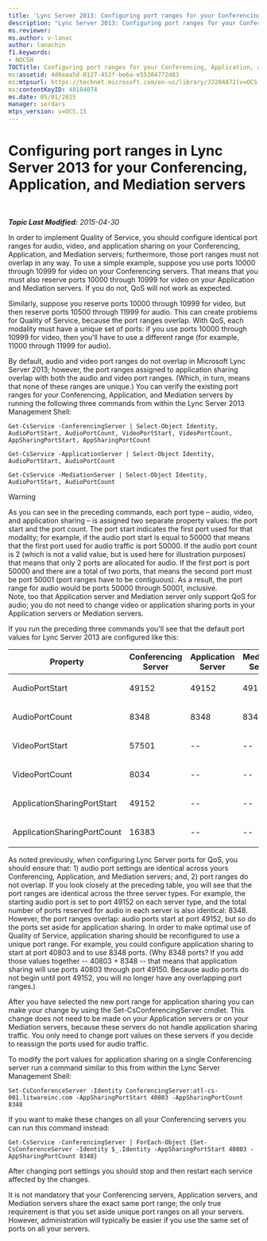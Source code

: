 ```yaml
---
title: 'Lync Server 2013: Configuring port ranges for your Conferencing, Application, and Mediation servers'
description: "Lync Server 2013: Configuring port ranges for your Conferencing, Application, and Mediation servers."
ms.reviewer: 
ms.author: v-lanac
author: lanachin
f1.keywords:
- NOCSH
TOCTitle: Configuring port ranges for your Conferencing, Application, and Mediation servers
ms:assetid: 4d6eaa5d-0127-453f-be6a-e55384772d83
ms:mtpsurl: https://technet.microsoft.com/en-us/library/JJ204872(v=OCS.15)
ms:contentKeyID: 48184074
ms.date: 05/01/2015
manager: serdars
mtps_version: v=OCS.15
---
```


# Configuring port ranges in Lync Server 2013 for your Conferencing, Application, and Mediation servers

<div data-xmlns="http://www.w3.org/1999/xhtml">

<div class="topic" data-xmlns="http://www.w3.org/1999/xhtml" data-msxsl="urn:schemas-microsoft-com:xslt" data-cs="https://msdn.microsoft.com/">

<div data-asp="https://msdn2.microsoft.com/asp">



</div>

<div id="mainSection">

<div id="mainBody">

<span> </span>

_**Topic Last Modified:** 2015-04-30_

In order to implement Quality of Service, you should configure identical port ranges for audio, video, and application sharing on your Conferencing, Application, and Mediation servers; furthermore, those port ranges must not overlap in any way. To use a simple example, suppose you use ports 10000 through 10999 for video on your Conferencing servers. That means that you must also reserve ports 10000 through 10999 for video on your Application and Mediation servers. If you do not, QoS will not work as expected.

Similarly, suppose you reserve ports 10000 through 10999 for video, but then reserve ports 10500 through 11999 for audio. This can create problems for Quality of Service, because the port ranges overlap. With QoS, each modality must have a unique set of ports: if you use ports 10000 through 10999 for video, then you'll have to use a different range (for example, 11000 through 11999 for audio).

By default, audio and video port ranges do not overlap in Microsoft Lync Server 2013; however, the port ranges assigned to application sharing overlap with both the audio and video port ranges. (Which, in turn, means that none of these ranges are unique.) You can verify the existing port ranges for your Conferencing, Application, and Mediation servers by running the following three commands from within the Lync Server 2013 Management Shell:

    Get-CsService -ConferencingServer | Select-Object Identity, AudioPortStart, AudioPortCount, VideoPortStart, VideoPortCount, AppSharingPortStart, AppSharingPortCount
    
    Get-CsService -ApplicationServer | Select-Object Identity, AudioPortStart, AudioPortCount
    
    Get-CsService -MediationServer | Select-Object Identity, AudioPortStart, AudioPortCount

<div>


> [!WARNING]  
> As you can see in the preceding commands, each port type – audio, video, and application sharing – is assigned two separate property values: the port start and the port count. The port start indicates the first port used for that modality; for example, if the audio port start is equal to 50000 that means that the first port used for audio traffic is port 50000. If the audio port count is 2 (which is not a valid value, but is used here for illustration purposes) that means that only 2 ports are allocated for audio. If the first port is port 50000 and there are a total of two ports, that means the second port must be port 50001 (port ranges have to be contiguous). As a result, the port range for audio would be ports 50000 through 50001, inclusive.<BR>Note, too that Application server and Mediation server only support QoS for audio; you do not need to change video or application sharing ports in your Application servers or Mediation servers.



</div>

If you run the preceding three commands you'll see that the default port values for Lync Server 2013 are configured like this:


<table>
<colgroup>
<col style="width: 25%" />
<col style="width: 25%" />
<col style="width: 25%" />
<col style="width: 25%" />
</colgroup>
<thead>
<tr class="header">
<th>Property</th>
<th>Conferencing Server</th>
<th>Application Server</th>
<th>Mediation Server</th>
</tr>
</thead>
<tbody>
<tr class="odd">
<td><p>AudioPortStart</p></td>
<td><p>49152</p></td>
<td><p>49152</p></td>
<td><p>49152</p></td>
</tr>
<tr class="even">
<td><p>AudioPortCount</p></td>
<td><p>8348</p></td>
<td><p>8348</p></td>
<td><p>8348</p></td>
</tr>
<tr class="odd">
<td><p>VideoPortStart</p></td>
<td><p>57501</p></td>
<td><p>--</p></td>
<td><p>--</p></td>
</tr>
<tr class="even">
<td><p>VideoPortCount</p></td>
<td><p>8034</p></td>
<td><p>--</p></td>
<td><p>--</p></td>
</tr>
<tr class="odd">
<td><p>ApplicationSharingPortStart</p></td>
<td><p>49152</p></td>
<td><p>--</p></td>
<td><p>--</p></td>
</tr>
<tr class="even">
<td><p>ApplicationSharingPortCount</p></td>
<td><p>16383</p></td>
<td><p>--</p></td>
<td><p>--</p></td>
</tr>
</tbody>
</table>


As noted previously, when configuring Lync Server ports for QoS, you should ensure that: 1) audio port settings are identical across yours Conferencing, Application, and Mediation servers; and, 2) port ranges do not overlap. If you look closely at the preceding table, you will see that the port ranges are identical across the three server types. For example, the starting audio port is set to port 49152 on each server type, and the total number of ports reserved for audio in each server is also identical: 8348. However, the port ranges overlap: audio ports start at port 49152, but so do the ports set aside for application sharing. In order to make optimal use of Quality of Service, application sharing should be reconfigured to use a unique port range. For example, you could configure application sharing to start at port 40803 and to use 8348 ports. (Why 8348 ports? If you add those values together -- 40803 + 8348 -- that means that application sharing will use ports 40803 through port 49150. Because audio ports do not begin until port 49152, you will no longer have any overlapping port ranges.)

After you have selected the new port range for application sharing you can make your change by using the Set-CsConferencingServer cmdlet. This change does not need to be made on your Application servers or on your Mediation servers, because these servers do not handle application sharing traffic. You only need to change port values on these servers if you decide to reassign the ports used for audio traffic.

To modify the port values for application sharing on a single Conferencing server run a command similar to this from within the Lync Server Management Shell:

    Set-CsConferenceServer -Identity ConferencingServer:atl-cs-001.litwareinc.com -AppSharingPortStart 40803 -AppSharingPortCount 8348

If you want to make these changes on all your Conferencing servers you can run this command instead:

    Get-CsService -ConferencingServer | ForEach-Object {Set-CsConferenceServer -Identity $_.Identity -AppSharingPortStart 40803 -AppSharingPortCount 8348}

After changing port settings you should stop and then restart each service affected by the changes.

It is not mandatory that your Conferencing servers, Application servers, and Mediation servers share the exact same port range; the only true requirement is that you set aside unique port ranges on all your servers. However, administration will typically be easier if you use the same set of ports on all your servers.

</div>

<span> </span>

</div>

</div>

</div>

